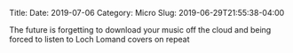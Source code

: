 Title: 
Date: 2019-07-06
Category: Micro
Slug: 2019-06-29T21:55:38-04:00

The future is forgetting to download your music off the cloud and being forced to listen to Loch Lomand covers on repeat 